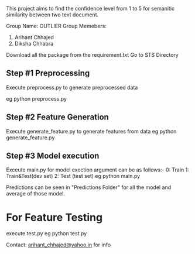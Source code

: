 This project aims to find the confidence level from 1 to 5 for semanitic similarity between two text document.

Group Name: OUTLIER
Group Memebers:
1. Arihant Chhajed
2. Diksha Chhabra

Download all the package from the requirement.txt
Go to STS Directory
## Step #1 Preprocessing

Execute preprocess.py to generate preprocessed data

eg python preprocess.py

## Step #2 Feature Generation
Execute generate_feature.py to generate features from data
eg python generate_feature.py

## Step #3 Model execution
Exceute main.py for model exection
argument can be as follows:-
0: Train
1: Train&Test(dev set)
2: Test (test set)
eg python main.py <argument>

Predictions can be seen in "Predictions Folder" for all the model and average of those model.

# For Feature Testing
execute test.py
 eg python test.py

 Contact: arihant_chhajed@yahoo.in for info

